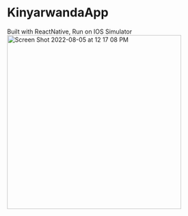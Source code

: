 # KinyarwandaApp
Built with ReactNative, Run on IOS Simulator 
<img width="407" alt="Screen Shot 2022-08-05 at 12 17 08 PM" src="https://user-images.githubusercontent.com/79244584/183145971-3c2d16d2-e7b2-4187-bd9d-968e6cb780f6.png">
